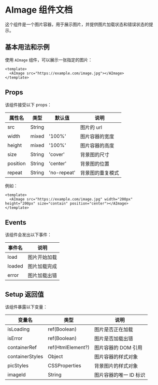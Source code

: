 # AImage 组件文档

这个组件是一个图片容器，用于展示图片，并提供图片加载状态和错误状态的提示。

## 基本用法和示例

使用 `AImage` 组件，可以展示一张指定的图片：

```vue
<template>
  <AImage src="https://example.com/image.jpg"></AImage>
</template>
```

## Props

该组件接受以下 props：

| 属性名   | 类型   | 默认值   | 说明                   |
| -------- | ------ | -------- | ---------------------- |
| src      | String |          | 图片的 url             |
| width    | mixed  | '100%'   | 图片容器的宽度         |
| height   | mixed  | '100%'   | 图片容器的高度         |
| size     | String | 'cover'  | 背景图的尺寸           |
| position | String | 'center' | 背景图的位置           |
| repeat   | String | 'no-repeat' | 背景图的重复模式     |

例如：

```vue
<template>
  <AImage src="https://example.com/image.jpg" width="200px" height="200px" size="contain" position="center"></AImage>
</template>
```

## Events

该组件会发出以下事件：

| 事件名   | 说明         |
| -------- | ------------ |
| load     | 图片开始加载 |
| loaded   | 图片加载完成 |
| error    | 图片加载出错 |

## Setup 返回值

该组件暴露以下变量：

| 变量名         | 类型             | 说明                   |
| -------------- | ---------------- | ---------------------- |
| isLoading      | ref(Boolean)     | 图片是否正在加载       |
| isError        | ref(Boolean)     | 图片是否加载出错       |
| containerRef   | ref(HtmlElement?) | 图片容器的 DOM 引用    |
| containerStyles| Object           | 图片容器的样式对象     |
| picStyles      | CSSProperties    | 背景图片的样式对象     |
| imageId        | String           | 图片容器的唯一 ID 标识 |
